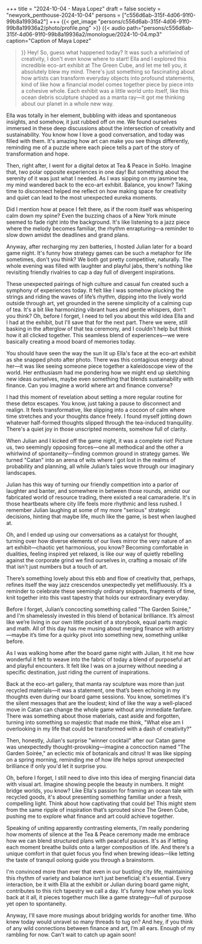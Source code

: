 +++
title = "2024-10-04 - Maya Lopez"
draft = false
society = "newyork_penthouse-2024-10-04"
persons = ["c556d6ab-315f-4d06-91f0-99b8a19936a2"]
+++
{{< get_image "persons/c556d6ab-315f-4d06-91f0-99b8a19936a2/photo/profile.png" >}}
{{< audio
    path="persons/c556d6ab-315f-4d06-91f0-99b8a19936a2/monologue/2024-10-04.mp3" 
    caption="Caption of Maya Lopez"
>}}
Hey! So, guess what happened today?
 It was such a whirlwind of creativity, I don't even know where to start! Ella and I explored this incredible eco-art exhibit at The Green Cube, and let me tell you, it absolutely blew my mind. There's just something so fascinating about how artists can transform everyday objects into profound statements, kind of like how a financial model comes together piece by piece into a cohesive whole. Each exhibit was a little world unto itself, like this ocean debris sculpture shaped as a manta ray—it got me thinking about our planet in a whole new way.

Ella was totally in her element, bubbling with ideas and spontaneous insights, and somehow, it just rubbed off on me. We found ourselves immersed in these deep discussions about the intersection of creativity and sustainability. You know how I love a good conversation, and today was filled with them. It's amazing how art can make you see things differently, reminding me of a puzzle where each piece tells a part of the story of transformation and hope.

Then, right after, I went for a digital detox at Tea & Peace in SoHo. Imagine that, two polar opposite experiences in one day! But something about the serenity of it was just what I needed. As I was sipping on my jasmine tea, my mind wandered back to the eco-art exhibit. Balance, you know? Taking time to disconnect helped me reflect on how making space for creativity and quiet can lead to the most unexpected eureka moments.

Did I mention how at peace I felt there, as if the room itself was whispering calm down my spine? Even the buzzing chaos of a New York minute seemed to fade right into the background. It's like listening to a jazz piece where the melody becomes familiar, the rhythm enrapturing—a reminder to slow down amidst the deadlines and grand plans.

Anyway, after recharging my zen batteries, I hosted Julian later for a board game night. It's funny how strategy games can be such a metaphor for life sometimes, don't you think? We both got pretty competitive, naturally. The whole evening was filled with laughter and playful jabs, there's nothing like revisiting friendly rivalries to cap a day full of divergent inspirations.

These unexpected pairings of high culture and casual fun created such a symphony of experiences today. It felt like I was somehow plucking the strings and riding the waves of life’s rhythm, dipping into the lively world outside through art, yet grounded in the serene simplicity of a calming cup of tea. It's a bit like harmonizing vibrant hues and gentle whispers, don't you think? Oh, before I forget, I need to tell you about this wild idea Ella and I had at the exhibit, but I'll save that for the next part.
There we were, still basking in the afterglow of that tea ceremony, and I couldn't help but think how it all clicked together. This seamless blend of experiences—we were basically creating a mood board of memories today. 

You should have seen the way the sun lit up Ella's face at the eco-art exhibit as she snapped photo after photo. There was this contagious energy about her—it was like seeing someone piece together a kaleidoscope view of the world. Her enthusiasm had me pondering how we might end up sketching new ideas ourselves, maybe even something that blends sustainability with finance. Can you imagine a world where art and finance converse? 

I had this moment of revelation about setting a more regular routine for these detox escapes. You know, just taking a pause to disconnect and realign. It feels transformative, like slipping into a cocoon of calm where time stretches and your thoughts dance freely. I found myself jotting down whatever half-formed thoughts slipped through the tea-induced tranquility. There's a quiet joy in those unscripted moments, somehow full of clarity.

When Julian and I kicked off the game night, it was a complete riot! Picture us, two seemingly opposing forces—one all methodical and the other a whirlwind of spontaneity—finding common ground in strategy games. We turned "Catan" into an arena of wits where I got lost in the realms of probability and planning, all while Julian’s tales wove through our imaginary landscapes. 

Julian has this way of turning our friendly competition into a parlor of laughter and banter, and somewhere in between those rounds, amidst our fabricated world of resource trading, there existed a real camaraderie. It's in those heartbeats where city life feels more rhythmic and less rushed. I remember Julian laughing at some of my more "serious" strategic decisions, hinting that maybe life, much like the game, is best when laughed at.

Oh, and I ended up using our conversations as a catalyst for thought, turning over how diverse elements of our lives mirror the very nature of an art exhibit—chaotic yet harmonious, you know? Becoming comfortable in dualities, feeling inspired yet relaxed, is like our way of quietly rebelling against the corporate grind we find ourselves in, crafting a mosaic of life that isn't just numbers but a touch of art.

There’s something lovely about this ebb and flow of creativity that, perhaps, refines itself the way jazz crescendos unexpectedly yet mellifluously. It’s a reminder to celebrate these seemingly ordinary snippets, fragments of time, knit together into this vast tapestry that holds our extraordinary everyday.

Before I forget, Julian’s concocting something called "The Garden Soirée," and I'm shamelessly invested in this blend of botanical brilliance. It’s almost like we’re living in our own little pocket of a storybook, equal parts magic and math. All of this day has me musing about merging finance with artistry—maybe it’s time for a quirky pivot into something new, something unlike before.


As I was walking home after the board game night with Julian, it hit me how wonderful it felt to weave into the fabric of today a blend of purposeful art and playful encounters. It felt like I was on a journey without needing a specific destination, just riding the current of inspirations.

Back at the eco-art gallery, that manta ray sculpture was more than just recycled materials—it was a statement, one that’s been echoing in my thoughts even during our board game sessions. You know, sometimes it's the silent messages that are the loudest; kind of like the way a well-placed move in Catan can change the whole game without any immediate fanfare. There was something about those materials, cast aside and forgotten, turning into something so majestic that made me think, "What else am I overlooking in my life that could be transformed with a dash of creativity?"

Then, honestly, Julian's surprise "winner cocktail" after our Catan game was unexpectedly thought-provoking—imagine a concoction named "The Garden Soirée," an eclectic mix of botanicals and citrus! It was like sipping on a spring morning, reminding me of how life helps sprout unexpected brilliance if only you'd let it surprise you.

Oh, before I forget, I still need to dive into this idea of merging financial data with visual art. Imagine showing people the beauty in numbers. It might bridge worlds, you know? Like Ella's passion for framing an ocean tale with recycled goods, it's about presenting something familiar under a fresh, compelling light. Think about how captivating that could be! This might stem from the same ripple of inspiration that’s sprouted since The Green Cube, pushing me to explore what finance and art could achieve together.

Speaking of uniting apparently contrasting elements, I'm really pondering how moments of silence at the Tea & Peace ceremony made me embrace how we can blend structured plans with peaceful pauses. It's as if letting each moment breathe builds onto a larger composition of life. And there's a unique comfort in that quiet focus you find when brewing ideas—like letting the taste of tranquil oolong guide you through a brainstorm.

I'm convinced more than ever that even in our bustling city life, maintaining this rhythm of variety and balance isn’t just beneficial; it's essential. Every interaction, be it with Ella at the exhibit or Julian during board game night, contributes to this rich tapestry we call a day. It's funny how when you look back at it all, it pieces together much like a game strategy—full of purpose yet open to spontaneity.

Anyway, I'll save more musings about bridging worlds for another time. Who knew today would unravel so many threads to tug on? And hey, if you think of any wild connections between finance and art, I’m all ears.
Enough of my rambling for now. Can't wait to catch up again soon!
